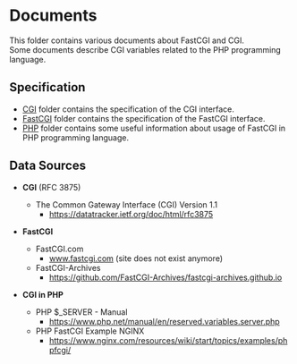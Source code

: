 # Documents

This folder contains various documents about FastCGI and CGI.  
Some documents describe CGI variables related to the PHP programming language.

## Specification

* [CGI](CGI) folder contains the specification of the CGI interface.
* [FastCGI](FastCGI) folder contains the specification of the FastCGI interface.
* [PHP](PHP) folder contains some useful information about usage of FastCGI in 
PHP programming language. 

## Data Sources

*   **CGI** (RFC 3875)
    * The Common Gateway Interface (CGI) Version 1.1
      * https://datatracker.ietf.org/doc/html/rfc3875

  
*   **FastCGI**  
    * FastCGI.com
      * www.fastcgi.com (site does not exist anymore)
    * FastCGI-Archives
      * https://github.com/FastCGI-Archives/fastcgi-archives.github.io


*   **CGI in PHP**
    * PHP $_SERVER - Manual
      * https://www.php.net/manual/en/reserved.variables.server.php
    * PHP FastCGI Example NGINX
      * https://www.nginx.com/resources/wiki/start/topics/examples/phpfcgi/
